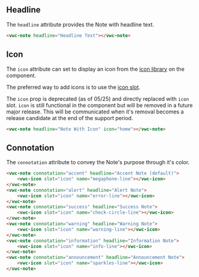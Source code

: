 ## Headline

The `headline` attribute provides the Note with headline text.

```html preview
<vwc-note headline="Headline Text"></vwc-note>
```

## Icon

The `icon` attribute can set to display an icon from the [icon library](/icons/icons-gallery/) on the component.

The preferred way to add icons is to use the [icon slot](/components/note/code/#icon-slot).

<vwc-note connotation="warning" headline="Deprecated Prop: icon">
	<vwc-icon slot="icon" name="warning-line" label="Warning:"></vwc-icon>

The `icon` prop is deprecated (as of 05/25) and directly replaced with `icon` slot. `icon` is still functional in the component but will be removed in a future major release. This will be communicated when it's removal becomes a release candidate at the end of the support period.

</vwc-note>

```html preview
<vwc-note headline="Note With Icon" icon="home"></vwc-note>
```

## Connotation

The `connotation` attribute to convey the Note's purpose through it's color.

```html preview blocks
<vwc-note connotation="accent" headline="Accent Note (default)">
	<vwc-icon slot="icon" name="megaphone-line"></vwc-icon>
</vwc-note>
<vwc-note connotation="alert" headline="Alert Note">
	<vwc-icon slot="icon" name="error-line"></vwc-icon>
</vwc-note>
<vwc-note connotation="success" headline="Success Note">
	<vwc-icon slot="icon" name="check-circle-line"></vwc-icon>
</vwc-note>
<vwc-note connotation="warning" headline="Warning Note">
	<vwc-icon slot="icon" name="warning-line"></vwc-icon>
</vwc-note>
<vwc-note connotation="information" headline="Information Note">
	<vwc-icon slot="icon" name="info-line"></vwc-icon>
</vwc-note>
<vwc-note connotation="announcement" headline="Announcement Note">
	<vwc-icon slot="icon" name="sparkles-line"></vwc-icon>
</vwc-note>
```

